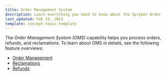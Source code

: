 ```yaml
---
title: Order Management System
description: Learn everything you need to know about the Spryker Order Management System for your Spryker Cloud Commerce OS or Marketplace project.
last_updated: Feb 23, 2023
template: concept-topic-template
---
```


The *Order Management System (OMS)* capability helps you process orders, refunds, and reclamations. To learn about OMS in details, see the following feature overviews:


* [Order Management](/docs/pbc/all/order-management-system/{{page.version}}/base-shop/order-management-feature-overview/order-management-feature-overview.html)
* [Reclamations](/docs/pbc/all/order-management-system/{{page.version}}/base-shop/reclamations-feature-overview.html)
* [Refunds](/docs/pbc/all/order-management-system/{{page.version}}/base-shop/refunds-feature-overview.html)

